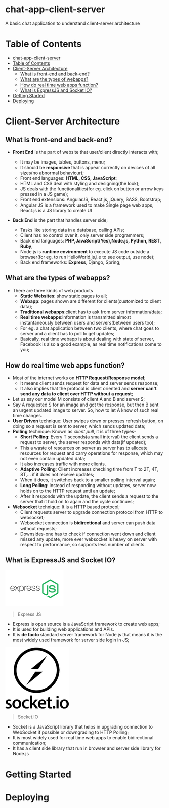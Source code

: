 # chat-app-client-server
A basic chat application to understand client-server architecture

Table of Contents
=================

   * [chat-app-client-server](#chat-app-client-server)
   * [Table of Contents](#table-of-contents)
   * [Client-Server Architecture](#client-server-architecture)
      * [What is front-end and back-end?](#what-is-front-end-and-back-end)
      * [What are the types of webapps?](#what-are-the-types-of-webapps)
      * [How do real time web apps function?](#how-do-real-time-web-apps-function)
      * [What is ExpressJS and Socket IO?](#what-is-expressjs-and-socket-io)
   * [Getting Started](#getting-started)
   * [Deploying](#deploying)

# Client-Server Architecture

## What is front-end and back-end?

- **Front End** is the part of website that user/client directly interacts with;
  + It may be images, tables, buttons, menu;
  + It should be **responsive** that is appear correctly on devices of all sizes(no abnormal behaviour);
  + Front end languages: **HTML, CSS, JavaScript**;
  + HTML and CSS deal with styling and designing(the look);
  + JS deals with the functionalities(for eg. click on button or arrow keys pressed in a JS game);
  + Front end extensions: AngularJS, React.js, jQuery, SASS, Bootstrap;
  + Angular JS is a framework used to make Single page web apps, React.js is a JS library to create UI

- **Back End** is the part that handles server side;
  + Tasks like storing data in a database, calling APIs;
  + Client has no control over it, only server side programmers;
  + Back end languages: **PHP,JavaScript(Yes),Node.js, Python, REST, Ruby**;
  + Node.js is **runtime environment** to execute JS code outside a browser(for eg. to run HelloWorld.js,i.e to see output, use node);
  + Back end frameworks: **Express**, Django, Spring;

## What are the types of webapps?

- There are three kinds of web products
  + **Static Websites**: show static pages to all;
  + **Webapp**: pages shown are different for clients(customized to client data);
  + **Traditional webapps**:client has to ask from server information/data;
  + **Real time webapps**:information is transmitted almost instantaneously between users and servers(between users too);
  + For eg. a chat application between two clients, where chat goes to server and a client has to poll to get updates;
  + Basically, real time webapp is about dealing with state of server, Facebook is also a good example, as real time notifications come to you;

## How do real time web apps function?

- Most of the internet works on **HTTP Request/Response model**;
  + It means client sends request for data and server sends response;
  + It also implies that the protocol is client oriented and **server can't send any data to client over HTTP without a request**;
- Let us say our model M consists of client A and B and server S;
- Say A requested S for an image and got the response, but then B sent an urgent updated image to server. So, how to let A know of such real time changes.
- **User Driven** technique: User swipes down or presses refresh button, on doing so a request is sent to server, which sends updated data; 
- **Polling** technique: Known as *client pull*, it is of three types-
  + **Short Polling**: Every T seconds(a small interval) the client sends a request to server, the server responds with data(if updated);
  + This a waste of resources on server as server has to allocate resources for request and carry operations for response, which may not even contain updated data;
  + It also increases traffic with more clients.
  + **Adaptive Polling**: Client increases checking time from T to 2T, 4T, 8T,... if it does not receive updates;
  + When it does, it switches back to a smaller polling interval again;
  + **Long Polling**: Instead of responding without updates, server now holds on to the HTTP request until an update;
  + After it responds with the update, the client sends a request to the server that it hold on to again and the cycle continues;
- **Websocket** technique: It is a HTTP based protocol;
  + Client requests server to upgrade connection protocol from HTTP to websocket;
  + Websocket connection is **bidirectional** and server can push data without requests;
  + Downsides-one has to check if connection went down and client missed any update, more ever websocket is heavy on server with respect to performance, so supports less number of clients.

## What is ExpressJS and Socket IO?

![](https://raw.githubusercontent.com/Avenge-PRC777/chat-app-client-server/master/images/express.png)

> Express JS

- Express is open source is a JavaScript framework to create web apps;
- It is used for building web applications and APIs.
- It is **de facto** standard server framework for Node.js that means it is the most widely used framework for server side login in JS;

![](https://raw.githubusercontent.com/Avenge-PRC777/chat-app-client-server/master/images/socketio.png)

> Socket.IO

- Socket is a JavaScript library that helps in upgrading connection to WebSocket if possible or downgrading to HTTP Polling;
- It is most widely used for real time web apps to enable bidirectional communication;
- It has a client side library that run in browser and server side library for Node.js

# Getting Started

# Deploying
